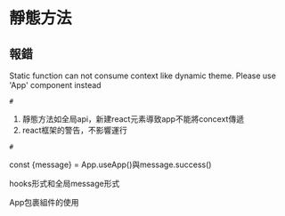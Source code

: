 # 靜態方法



## 報錯

Static function can not consume context like dynamic theme. Please use 'App' component instead



`#`

1. 靜態方法如全局api，新建react元素導致app不能將concext傳遞
2. react框架的警告，不影響運行

`#`

 const {message} = App.useApp()與message.success()

hooks形式和全局message形式



App包裹組件的使用